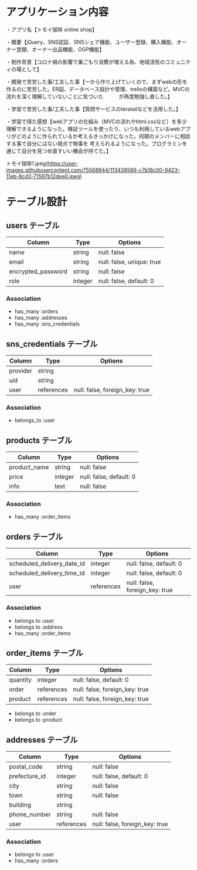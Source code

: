 # アプリケーション内容

・アプリ名【トモイ珈琲 online shop】

・概要【jQuery、SNS認証、SNSシェア機能、ユーザー登録、購入機能、オーナー登録、オーナー出品機能、OGP機能】

・制作背景【コロナ禍の影響で巣ごもり消費が増える為、地域活性のコミュニティの場として】

・開発で苦労した事/工夫した事【一から作り上げていくので、まずwebの形を作るのに苦労した。ER図、データベース設計や管理、trelloの構築など。MVCの流れを深く理解していないことに気づいた　　　が再度勉強し直した。】

・学習で苦労した事/工夫した事【質問サービスのteratailなどを活用した。】

・学習で得た感想【webアプリの仕組み（MVCの流れやhtml.cssなど）を多少理解できるようになった。検証ツールを使ったり、いつも利用しているwebアプリがどのように作られているか考えるきっかけになった。同期のメンバーに相談する事で自分にはない視点で物事を
考えられるようになった。プログラミンを通じて自分を見つめ直すいい機会が持てた。】

トモイ珈琲1.jpeg(https://user-images.githubusercontent.com/75568944/113438566-c7b18c00-9423-11eb-8cd3-71597b12dee0.jpeg)







# テーブル設計



## users テーブル

| Column             | Type    | Options                   |
| ------------------ | ------  | ------------------------- |
| name               | string  | null: false               |
| email              | string  | null: false, unique: true |
| encrypted_password | string  | null: false               |
| role               | integer | null: false, default: 0   |

### Association

- has_many   :orders
- has_many   :addresses
- has_many   :sns_credentials



## sns_credentials テーブル

| Column             | Type       | Options                        |
| ------------------ | ---------- | ------------------------------ |
| provider           | string     |
| uid                | string     |
| user               | references | null: false, foreign_key: true |

### Association

- belongs_to :user




## products テーブル

| Column                 | Type       | Options                        |
| ---------------------- | ---------- | ------------------------------ |
| product_name           | string     | null: false                    |
| price                  | integer    | null: false, default: 0        |
| info                   | text       | null: false                    |

### Association

- has_many    :order_items


## orders テーブル

| Column                      | Type       | Options                        |
| --------------------------  | ---------- | ------------------------------ |
| scheduled_delivery_date_id  | integer    | null: false, default: 0        |
| scheduled_delivery_time_id  | integer    | null: false, default: 0        |
| user                        | references | null: false, foreign_key: true |


### Association

- belongs to  :user
- belongs to  :address
- has_many    :order_items



## order_items テーブル

| Column                      | Type       | Options                        |
| --------------------------- | ---------- | ------------------------------ |
| quantity                    | integer    | null: false, default: 0        |
| order                       | references | null: false, foreign_key: true |
| product                     | references | null: false, foreign_key: true |

- belongs to :order
- belongs to :product






## addresses テーブル

| Column                      | Type       | Options                        |
| --------------------------- | ---------- | ------------------------------ |
| postal_code                 | string     | null: false                    |
| prefecture_id               | integer    | null: false, default: 0        |
| city                        | string     | null: false                    |
| town                        | string     | null: false                    |
| building                    | string     |
| phone_number                | string     | null: false                    |
| user                        | references | null: false, foreign_key: true |


### Association

- belongs to :user
- has_many   :orders







